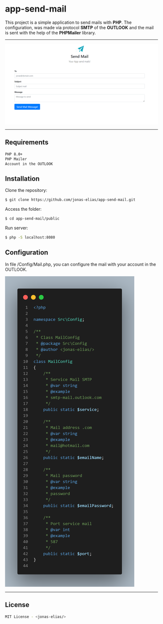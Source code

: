 # app-send-mail

This project is a simple application to send mails with <strong>PHP</strong>. The configuration, was made via protocol <strong>SMTP</strong> of the <strong>OUTLOOK</strong> and the mail is sent with the help of the <strong>PHPMailer</strong> library.

<hr>

<img src="./public/images/layout.png">

<hr>

## Requirements
    PHP 8.0+
    PHP Mailer
    Account in the OUTLOOK

## Installation

Clone the repository:
```bash
$ git clone https://github.com/jonas-elias/app-send-mail.git
```

Access the folder:
```bash
$ cd app-send-mail/public 
```
Run server:
```bash
$ php -S localhost:8080
```

## Configuration

In file /Config/Mail.php, you can configure the mail with your account in the OUTLOOK.

<img src="./public/images/configimage.png">

<hr>

## License
```bash
MIT License - <jonas-elias/>
```
